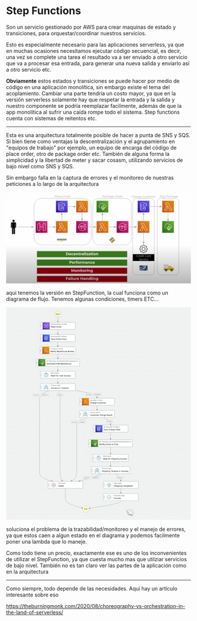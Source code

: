 # Step Functions

Son un servicio gestionado por AWS para crear maquinas de estado y transiciones, para orquestar/coordinar nuestros servicios.

Esto es especialmente necesario para las aplicaciones serverless, ya que en muchas ocasiones necesitamos ejecutar código secuencial, es decir, una vez se complete una tarea el resultado va a ser enviado a otro servicio que va a procesar esa entrada, para generar una nueva salida y enviarlo así a otro servicio etc.

**Obviamente** estos estados y transiciones se puede hacer por medio de código en una aplicación monolítica, sin embargo existe el tema del acoplamiento. Cambiar una parte tendría un costo mayor, ya que en la versión serverless solamente hay que respetar la entrada y la salida y nuestro componente se podría reemplazar facilmente, además de que la app monolítica al sufrir una caída rompe todo el sistema. Step functions cuenta con sistemas de reitentos etc.

---

Esta es una arquitectura totalmente posible de hacer a punta de SNS y SQS. Si bien tiene como ventajas la descentralización y el agrupamiento en "equipos de trabajo" por ejemplo, un equipo de encarga del código de place order, otro de package order etc. También de alguna forma la simplicidad y la libertad de meter y sacar cosasm, utilizando servicios de bajo nivel como SNS y SQS.

Sin embargo falla en la captura de errores y el monitoreo de nuestras peticiones a lo largo de la arquitectura

![event_driven_arch](event_driven_arch.png)

aqui tenemos la versión en StepFunction, la cual funciona como un diagrama de flujo. Tenemos algunas condiciones, timers ETC...

![step_function_arch](step_function_arch.png)

soluciona el problema de la trazabilidad/monitoreo y el manejo de errores, ya que estos caen a algun estado en el diagrama y podemos facilmente poner una lambda que lo maneje.

Como todo tiene un precio, exactamente ese es uno de los inconvenientes de utilizar el StepFunction, ya que cuesta mucho mas que utilziar servicios de bajo nivel. También no es tan claro ver las partes de la aplicación como en la arquitectura

---

Como siempre, todo depende de las necesidades. Aqui hay un artículo interesante sobre eso 


https://theburningmonk.com/2020/08/choreography-vs-orchestration-in-the-land-of-serverless/
